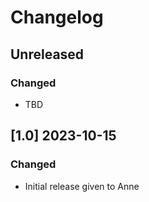 # Changelog

## Unreleased

### Changed
  - TBD

## [1.0] 2023-10-15
### Changed
  - Initial release given to Anne
 
